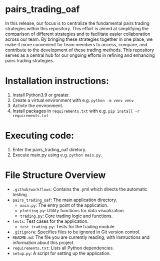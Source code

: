 # pairs_trading_oaf
In this release, our focus is to centralize the fundamental pairs trading strategies within this repository. This effort is aimed at simplifying the comparison of different strategies and to facilitate easier collaboration across our team. By bringing these strategies together in one place, we make it more convenient for team members to access, compare, and contribute to the development of these trading methods. This repository serves as a central hub for our ongoing efforts in refining and enhancing pairs trading strategies.

# Installation instructions:

1. Install Python3.9 or greater.
2. Create a virtual environment with e.g. `python -m venv venv`
3. Activte the environment.
4. Install packages in `requirements.txt` with e.g. `pip install -r requirements.txt`

# Executing code:

1. Enter the pairs_trading_oaf diretory.
2. Execute main.py using e.g. `python main.py`.

# File Structure Overview

- `.github/workflows`: Contains the .yml which directs the automatic testing.
- `pairs_trading_oaf`: The main application directory.
  - `main.py`: The entry point of the application.
  - `plotting.py`: Utility functions for data visualization.
  - `trading.py`: Core trading logic and functions.
- `tests`: Test cases for the application.
  - `test_trading.py`: Tests for the trading module.
- `.gitignore`: Specifies files to be ignored in Git version control.
- `README.md`: The file you are currently reading, with instructions and information about this project.
- `requirements.txt`: Lists all Python dependencies.
- `setup.py`: A script for setting up the application.
